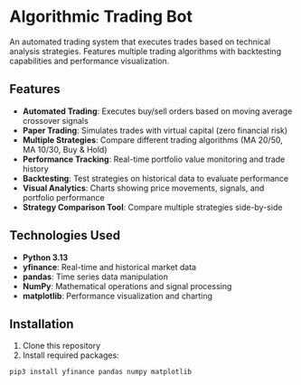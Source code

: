 # Algorithmic Trading Bot

An automated trading system that executes trades based on technical analysis strategies. Features multiple trading algorithms with backtesting capabilities and performance visualization.

## Features
- **Automated Trading**: Executes buy/sell orders based on moving average crossover signals
- **Paper Trading**: Simulates trades with virtual capital (zero financial risk)
- **Multiple Strategies**: Compare different trading algorithms (MA 20/50, MA 10/30, Buy & Hold)
- **Performance Tracking**: Real-time portfolio value monitoring and trade history
- **Backtesting**: Test strategies on historical data to evaluate performance
- **Visual Analytics**: Charts showing price movements, signals, and portfolio performance
- **Strategy Comparison Tool**: Compare multiple strategies side-by-side

## Technologies Used
- **Python 3.13**
- **yfinance**: Real-time and historical market data
- **pandas**: Time series data manipulation
- **NumPy**: Mathematical operations and signal processing
- **matplotlib**: Performance visualization and charting

## Installation

1. Clone this repository
2. Install required packages:
```bash
pip3 install yfinance pandas numpy matplotlib
